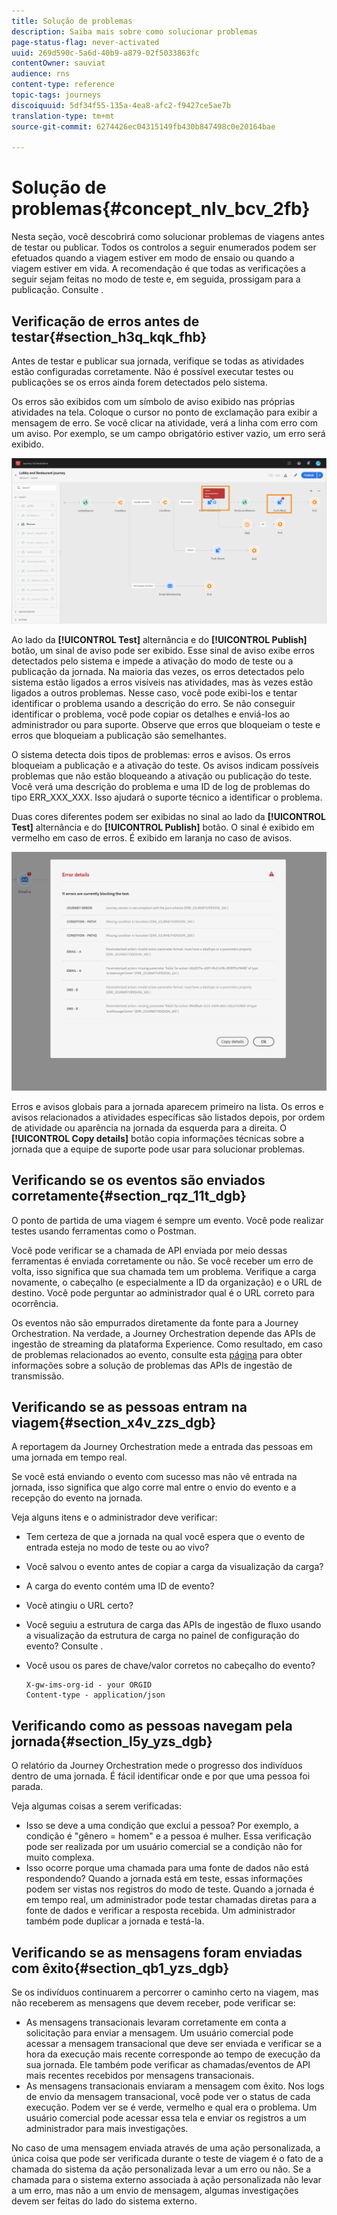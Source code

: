 ```yaml
---
title: Solução de problemas
description: Saiba mais sobre como solucionar problemas
page-status-flag: never-activated
uuid: 269d590c-5a6d-40b9-a879-02f5033863fc
contentOwner: sauviat
audience: rns
content-type: reference
topic-tags: journeys
discoiquuid: 5df34f55-135a-4ea8-afc2-f9427ce5ae7b
translation-type: tm+mt
source-git-commit: 6274426ec04315149fb430b847498c0e20164bae

---
```



# Solução de problemas{#concept_nlv_bcv_2fb}

Nesta seção, você descobrirá como solucionar problemas de viagens antes de testar ou publicar. Todos os controlos a seguir enumerados podem ser efetuados quando a viagem estiver em modo de ensaio ou quando a viagem estiver em vida. A recomendação é que todas as verificações a seguir sejam feitas no modo de teste e, em seguida, prossigam para a publicação. Consulte [](../building-journeys/testing-the-journey.md).

## Verificação de erros antes de testar{#section_h3q_kqk_fhb}

Antes de testar e publicar sua jornada, verifique se todas as atividades estão configuradas corretamente. Não é possível executar testes ou publicações se os erros ainda forem detectados pelo sistema.

Os erros são exibidos com um símbolo de aviso exibido nas próprias atividades na tela. Coloque o cursor no ponto de exclamação para exibir a mensagem de erro. Se você clicar na atividade, verá a linha com erro com um aviso. Por exemplo, se um campo obrigatório estiver vazio, um erro será exibido.

![](../assets/journey63.png)

Ao lado da **[!UICONTROL Test]** alternância e do **[!UICONTROL Publish]** botão, um sinal de aviso pode ser exibido. Esse sinal de aviso exibe erros detectados pelo sistema e impede a ativação do modo de teste ou a publicação da jornada. Na maioria das vezes, os erros detectados pelo sistema estão ligados a erros visíveis nas atividades, mas às vezes estão ligados a outros problemas. Nesse caso, você pode exibi-los e tentar identificar o problema usando a descrição do erro. Se não conseguir identificar o problema, você pode copiar os detalhes e enviá-los ao administrador ou para suporte. Observe que erros que bloqueiam o teste e erros que bloqueiam a publicação são semelhantes.

O sistema detecta dois tipos de problemas: erros e avisos. Os erros bloqueiam a publicação e a ativação do teste. Os avisos indicam possíveis problemas que não estão bloqueando a ativação ou publicação do teste. Você verá uma descrição do problema e uma ID de log de problemas do tipo ERR_XXX_XXX. Isso ajudará o suporte técnico a identificar o problema.

Duas cores diferentes podem ser exibidas no sinal ao lado da **[!UICONTROL Test]** alternância e do **[!UICONTROL Publish]** botão. O sinal é exibido em vermelho em caso de erros. É exibido em laranja no caso de avisos.

![](../assets/journey75.png)

Erros e avisos globais para a jornada aparecem primeiro na lista. Os erros e avisos relacionados a atividades específicas são listados depois, por ordem de atividade ou aparência na jornada da esquerda para a direita. O **[!UICONTROL Copy details]** botão copia informações técnicas sobre a jornada que a equipe de suporte pode usar para solucionar problemas.

## Verificando se os eventos são enviados corretamente{#section_rqz_11t_dgb}

O ponto de partida de uma viagem é sempre um evento. Você pode realizar testes usando ferramentas como o Postman.

Você pode verificar se a chamada de API enviada por meio dessas ferramentas é enviada corretamente ou não. Se você receber um erro de volta, isso significa que sua chamada tem um problema. Verifique a carga novamente, o cabeçalho (e especialmente a ID da organização) e o URL de destino. Você pode perguntar ao administrador qual é o URL correto para ocorrência.

Os eventos não são empurrados diretamente da fonte para a Journey Orchestration. Na verdade, a Journey Orchestration depende das APIs de ingestão de streaming da plataforma Experience. Como resultado, em caso de problemas relacionados ao evento, consulte esta [página](https://www.adobe.io/apis/experienceplatform/home/data-ingestion/data-ingestion-services.html#!api-specification/markdown/narrative/technical_overview/streaming_ingest/streaming_ingestion_FAQ.md) para obter informações sobre a solução de problemas das APIs de ingestão de transmissão.

## Verificando se as pessoas entram na viagem{#section_x4v_zzs_dgb}

A reportagem da Journey Orchestration mede a entrada das pessoas em uma jornada em tempo real.

Se você está enviando o evento com sucesso mas não vê entrada na jornada, isso significa que algo corre mal entre o envio do evento e a recepção do evento na jornada.

Veja alguns itens e o administrador deve verificar:

* Tem certeza de que a jornada na qual você espera que o evento de entrada esteja no modo de teste ou ao vivo?
* Você salvou o evento antes de copiar a carga da visualização da carga?
* A carga do evento contém uma ID de evento?
* Você atingiu o URL certo?
* Você seguiu a estrutura de carga das APIs de ingestão de fluxo usando a visualização da estrutura de carga no painel de configuração do evento? Consulte [](../event/previewing-the-payload.md).
* Você usou os pares de chave/valor corretos no cabeçalho do evento?

   ```
   X-gw-ims-org-id - your ORGID
   Content-type - application/json
   ```

## Verificando como as pessoas navegam pela jornada{#section_l5y_yzs_dgb}

O relatório da Journey Orchestration mede o progresso dos indivíduos dentro de uma jornada. É fácil identificar onde e por que uma pessoa foi parada.

Veja algumas coisas a serem verificadas:

* Isso se deve a uma condição que exclui a pessoa? Por exemplo, a condição é &quot;gênero = homem&quot; e a pessoa é mulher. Essa verificação pode ser realizada por um usuário comercial se a condição não for muito complexa.
* Isso ocorre porque uma chamada para uma fonte de dados não está respondendo? Quando a jornada está em teste, essas informações podem ser vistas nos registros do modo de teste. Quando a jornada é em tempo real, um administrador pode testar chamadas diretas para a fonte de dados e verificar a resposta recebida. Um administrador também pode duplicar a jornada e testá-la.

## Verificando se as mensagens foram enviadas com êxito{#section_qb1_yzs_dgb}

Se os indivíduos continuarem a percorrer o caminho certo na viagem, mas não receberem as mensagens que devem receber, pode verificar se:

* As mensagens transacionais levaram corretamente em conta a solicitação para enviar a mensagem. Um usuário comercial pode acessar a mensagem transacional que deve ser enviada e verificar se a hora da execução mais recente corresponde ao tempo de execução da sua jornada. Ele também pode verificar as chamadas/eventos de API mais recentes recebidos por mensagens transacionais.
* As mensagens transacionais enviaram a mensagem com êxito. Nos logs de envio da mensagem transacional, você pode ver o status de cada execução. Podem ver se é verde, vermelho e qual era o problema. Um usuário comercial pode acessar essa tela e enviar os registros a um administrador para mais investigações.

No caso de uma mensagem enviada através de uma ação personalizada, a única coisa que pode ser verificada durante o teste de viagem é o fato de a chamada do sistema da ação personalizada levar a um erro ou não. Se a chamada para o sistema externo associada à ação personalizada não levar a um erro, mas não a um envio de mensagem, algumas investigações devem ser feitas do lado do sistema externo.

